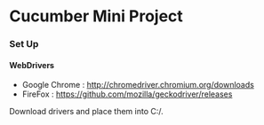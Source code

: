 # Cucumber Mini Project

### Set Up
#### WebDrivers
- Google Chrome : http://chromedriver.chromium.org/downloads
- FireFox : https://github.com/mozilla/geckodriver/releases

Download drivers and place them into C:/.
